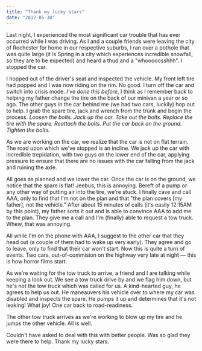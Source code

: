 ```yaml
---
title: "Thank my lucky stars"
date: "2012-05-30"
---
```


Last night, I experienced the most significant car trouble that has ever occurred while I was driving. As I and a couple friends were leaving the city of Rochester for home in our respective suburbs, I ran over a pothole that was quite large (it is Spring in a city which experiences incredible snowfall, so they are to be expected) and heard a thud and a "whooooosshhh". I stopped the car.

I hopped out of the driver's seat and inspected the vehicle. My front left tire had popped and I was now riding on the rim. No good. I turn off the car and switch into crisis mode. _I've done this before_, I think as I remember back to helping my father change the tire on the back of our minivan a year or so ago. The other guys in the car behind me (we had two cars, luckily) hop out to help. I grab the spare tire, jack and wrench from the trunk and begin the process. _Loosen the bolts. Jack up the car. Take out the bolts. Replace the tire with the spare. Reattach the bolts. Put the car back on the ground. Tighten the bolts._

As we are working on the car, we realize that the car is not on flat terrain. The road upon which we've stopped is an incline. We jack up the car with incredible trepidation, with two guys on the lower end of the car, applying pressure to ensure that there are no issues with the car falling from the jack and ruining the axle.

All goes as planned and we lower the car. Once the car is on the ground, we notice that the spare is flat! Jeebus, this is annoying. Bereft of a pump or any other way of putting air into the tire, we're stuck. I finally cave and call AAA, only to find that I'm not on the plan and that "the plan covers \[my father], not the vehicle." After about 15 minutes of calls (it's easily 12:15AM by this point), my father sorts it out and is able to convince AAA to add me to the plan. They give me a call and I'm (finally) able to request a tow truck. Whew, that was annoying.

All while I'm on the phone with AAA, I suggest to the other car that they head out (a couple of them had to wake up very early). They agree and go to leave, only to find that their car won't start. Now this is quite a turn of events. Two cars, out-of-commision on the highway very late at night &mdash; this is how horror films start.

As we're waiting for the tow truck to arrive, a friend and I are talking while keeping a look out. We see a tow truck drive by and we flag him down, but he's not the tow truck which was called for us. A kind-hearted guy, he agrees to help us out. He maneauvers his vehicle over to where my car was disabled and inspects the spare. He pumps it up and determines that it's not leaking! What joy! One car back to road-readiness.

The other tow truck arrives as we're working to blow up my tire and he
jumps the other vehicle. All is well.

Couldn't have asked to deal with this with better people. Was so glad
they were there to help. Thank my lucky stars.

